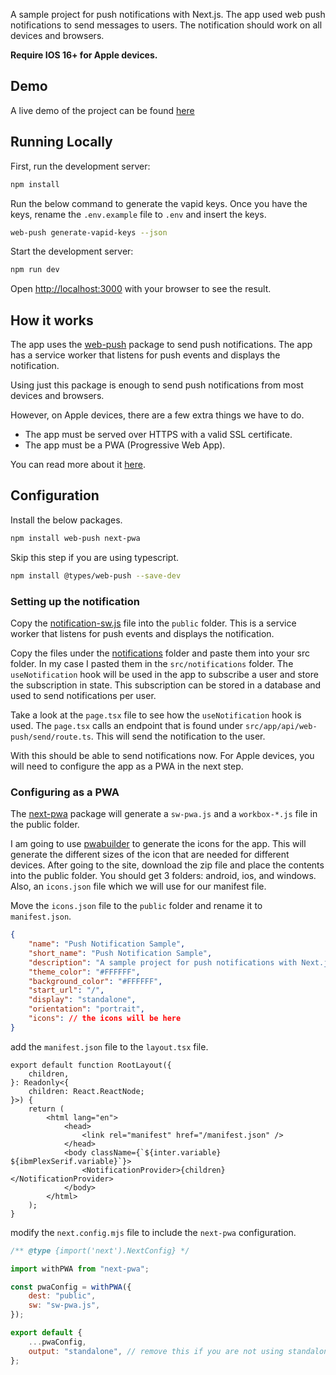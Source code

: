 A sample project for push notifications with Next.js. The app used web push notifications to send messages to users. The
notification should work on all devices and browsers.

**Require IOS 16+ for Apple devices.**

## Demo

A live demo of the project can be found [here](https://push-notification.davidrandoll.com/)

## Running Locally

First, run the development server:

```bash
npm install
```

Run the below command to generate the vapid keys. Once you have the keys, rename the `.env.example` file to `.env` and
insert the keys.

```bash
web-push generate-vapid-keys --json
```

Start the development server:

```bash
npm run dev
```

Open [http://localhost:3000](http://localhost:3000) with your browser to see the result.

## How it works

The app uses the [web-push](https://www.npmjs.com/package/web-push) package to send push notifications. The app has a
service worker that listens for push events and displays the notification.

Using just this package is enough to send push notifications from most devices and browsers.

However, on Apple devices, there are a few extra things we have to do.

-   The app must be served over HTTPS with a valid SSL certificate.
-   The app must be a PWA (Progressive Web App).

You can read more about it [here](https://developer.apple.com/documentation/usernotifications/sending-web-push-notifications-in-web-apps-and-browsers).

## Configuration

Install the below packages.

```bash
npm install web-push next-pwa
```

Skip this step if you are using typescript.

```bash
npm install @types/web-push --save-dev
```

### Setting up the notification

Copy the [notification-sw.js](https://github.com/david-randoll/push-notification-nextjs/blob/main/public/notification-sw.js) file into the `public` folder. This is a service worker that listens for push events and displays the notification.

Copy the files under the [notifications](https://github.com/david-randoll/push-notification-nextjs/tree/main/src/notifications) folder and paste them into your src folder. In my case I pasted them in the
`src/notifications` folder. The `useNotification` hook will be used in the app to subscribe a user and store the
subscription in state. This subscription can be stored in a database and used to send notifications per user.

Take a look at the `page.tsx` file to see how the `useNotification` hook is used. The `page.tsx` calls an endpoint that is found under `src/app/api/web-push/send/route.ts`. This will send the notification to the user.

With this should be able to send notifications now. For Apple devices, you will need to configure the app as a PWA in the next step.

### Configuring as a PWA

The [next-pwa](https://www.npmjs.com/package/next-pwa) package will generate a `sw-pwa.js` and a `workbox-*.js` file in
the public folder.

I am going to use [pwabuilder](https://www.pwabuilder.com/imageGenerator) to generate the icons for the app. This will generate the different sizes of the icon that are needed for different devices. After going to the site, download the zip file and place the contents into the public folder. You should get 3 folders: android, ios, and windows. Also, an `icons.json` file which we will use for our manifest file.

Move the `icons.json` file to the `public` folder and rename it to `manifest.json`.

```json
{
    "name": "Push Notification Sample",
    "short_name": "Push Notification Sample",
    "description": "A sample project for push notifications with Next.js",
    "theme_color": "#FFFFFF",
    "background_color": "#FFFFFF",
    "start_url": "/",
    "display": "standalone",
    "orientation": "portrait",
    "icons": // the icons will be here
}
```

add the `manifest.json` file to the `layout.tsx` file.

```tsx
export default function RootLayout({
    children,
}: Readonly<{
    children: React.ReactNode;
}>) {
    return (
        <html lang="en">
            <head>
                <link rel="manifest" href="/manifest.json" />
            </head>
            <body className={`${inter.variable} ${ibmPlexSerif.variable}`}>
                <NotificationProvider>{children}</NotificationProvider>
            </body>
        </html>
    );
}
```

modify the `next.config.mjs` file to include the `next-pwa` configuration.

```javascript
/** @type {import('next').NextConfig} */

import withPWA from "next-pwa";

const pwaConfig = withPWA({
    dest: "public",
    sw: "sw-pwa.js",
});

export default {
    ...pwaConfig,
    output: "standalone", // remove this if you are not using standalone
};
```
